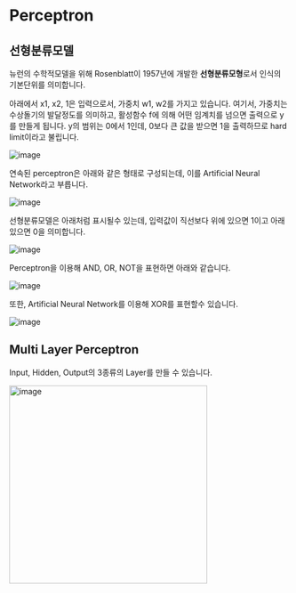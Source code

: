 # Perceptron

## 선형분류모델

뉴런의 수학적모델을 위해 Rosenblatt이 1957년에 개발한 **선형분류모형**로서 인식의 기본단위를 의미합니다. 

아래에서 x1, x2, 1은 입력으로서, 가중치 w1, w2를 가지고 있습니다. 여기서, 가중치는 수상돌기의 발달정도를 의미하고, 활성함수 f에 의해 어떤 임계치를 넘으면 출력으로 y를 만들게 됩니다. y의 범위는 0에서 1인데, 0보다 큰 값을 받으면 1을 출력하므로 hard limit이라고 불립니다. 

![image](https://user-images.githubusercontent.com/52392004/187052605-4935035d-5faf-4a66-b326-87affa297063.png)

연속된 perceptron은 아래와 같은 형태로 구성되는데, 이를 Artificial Neural Network라고 부릅니다. 

![image](https://user-images.githubusercontent.com/52392004/187052824-3ce286c3-a2dd-498e-8396-12d9aca31455.png)

선형분류모델은 아래처럼 표시될수 있는데, 입력값이 직선보다 위에 있으면 1이고 아래있으면 0을 의미합니다. 

![image](https://user-images.githubusercontent.com/52392004/187052865-db5a5eaf-bfa2-49cc-bcc8-54c9e702ac69.png)

Perceptron을 이용해 AND, OR, NOT을 표현하면 아래와 같습니다.

![image](https://user-images.githubusercontent.com/52392004/187052902-01df2b3c-5e68-41a6-928a-ca3755f28261.png)

또한, Artificial Neural Network를 이용해 XOR를 표현할수 있습니다.

![image](https://user-images.githubusercontent.com/52392004/187052913-3f7a55e3-c494-426f-b478-290ad9a1ba91.png)

## Multi Layer Perceptron

Input, Hidden, Output의 3종류의 Layer를 만들 수 있습니다. 

<img width="356" alt="image" src="https://user-images.githubusercontent.com/52392004/187052984-7ff7702d-71db-495d-9b6d-94de0cb6675d.png">
